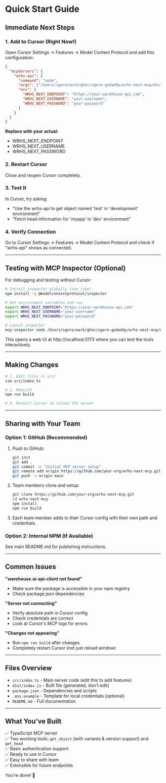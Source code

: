 # Quick Start Guide

## Immediate Next Steps

### 1. Add to Cursor (Right Now!)

Open Cursor Settings → Features → Model Context Protocol and add this configuration:

```json
{
  "mcpServers": {
    "wrhs-api": {
      "command": "node",
      "args": ["/Users/sgore/work/ghec/sgore-godaddy/wrhs-next-mcp/dist/index.js"],
      "env": {
        "WRHS_NEXT_ENDPOINT": "https://your-warehouse-api.com",
        "WRHS_NEXT_USERNAME": "your-username",
        "WRHS_NEXT_PASSWORD": "your-password"
      }
    }
  }
}
```

**Replace with your actual:**
- WRHS_NEXT_ENDPOINT
- WRHS_NEXT_USERNAME  
- WRHS_NEXT_PASSWORD

### 2. Restart Cursor

Close and reopen Cursor completely.

### 3. Test It

In Cursor, try asking:
- "Use the wrhs-api to get object named 'test' in 'development' environment"
- "Fetch head information for 'myapp' in 'dev' environment"

### 4. Verify Connection

Go to Cursor Settings → Features → Model Context Protocol and check if "wrhs-api" shows as connected.

---

## Testing with MCP Inspector (Optional)

For debugging and testing without Cursor:

```bash
# Install inspector globally (one time)
npm install -g @modelcontextprotocol/inspector

# Set environment variables and run
export WRHS_NEXT_ENDPOINT="https://your-warehouse-api.com"
export WRHS_NEXT_USERNAME="your-username"
export WRHS_NEXT_PASSWORD="your-password"

# Launch inspector
mcp-inspector node /Users/sgore/work/ghec/sgore-godaddy/wrhs-next-mcp/dist/index.js
```

This opens a web UI at http://localhost:5173 where you can test the tools interactively.

---

## Making Changes

```bash
# 1. Edit files in src/
vim src/index.ts

# 2. Rebuild
npm run build

# 3. Restart Cursor to reload the server
```

---

## Sharing with Your Team

### Option 1: GitHub (Recommended)

1. Push to GitHub:
   ```bash
   git init
   git add .
   git commit -m "Initial MCP server setup"
   git remote add origin https://github.com/your-org/wrhs-next-mcp.git
   git push -u origin main
   ```

2. Team members clone and setup:
   ```bash
   git clone https://github.com/your-org/wrhs-next-mcp.git
   cd wrhs-next-mcp
   npm install
   npm run build
   ```

3. Each team member adds to their Cursor config with their own path and credentials.

### Option 2: Internal NPM (If Available)

See main README.md for publishing instructions.

---

## Common Issues

**"warehouse.ai-api-client not found"**
- Make sure the package is accessible in your npm registry
- Check package.json dependencies

**"Server not connecting"**
- Verify absolute path in Cursor config
- Check credentials are correct
- Look at Cursor's MCP logs for errors

**"Changes not appearing"**
- Run `npm run build` after changes
- Completely restart Cursor (not just reload window)

---

## Files Overview

- `src/index.ts` - Main server code (edit this to add features)
- `dist/index.js` - Built file (generated, don't edit)
- `package.json` - Dependencies and scripts
- `.env.example` - Template for local credentials (optional)
- `README.md` - Full documentation

---

## What You've Built

✅ TypeScript MCP server  
✅ Two working tools: `get_object` (with variants & version support) and `get_head`  
✅ Basic authentication support  
✅ Ready to use in Cursor  
✅ Easy to share with team  
✅ Extensible for future endpoints  

You're done! 🎉


